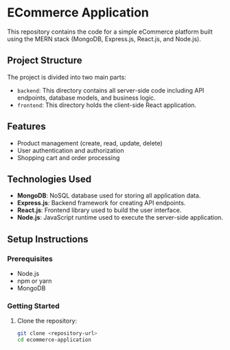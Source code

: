 # ECommerce Application

This repository contains the code for a simple eCommerce platform built using the MERN stack (MongoDB, Express.js, React.js, and Node.js).

## Project Structure

The project is divided into two main parts:

- `backend`: This directory contains all server-side code including API endpoints, database models, and business logic.
- `frontend`: This directory holds the client-side React application.

## Features

- Product management (create, read, update, delete)
- User authentication and authorization
- Shopping cart and order processing

## Technologies Used

- **MongoDB**: NoSQL database used for storing all application data.
- **Express.js**: Backend framework for creating API endpoints.
- **React.js**: Frontend library used to build the user interface.
- **Node.js**: JavaScript runtime used to execute the server-side application.

## Setup Instructions

### Prerequisites

- Node.js
- npm or yarn
- MongoDB

### Getting Started

1. Clone the repository:
   ```bash
   git clone <repository-url>
   cd ecommerce-application
